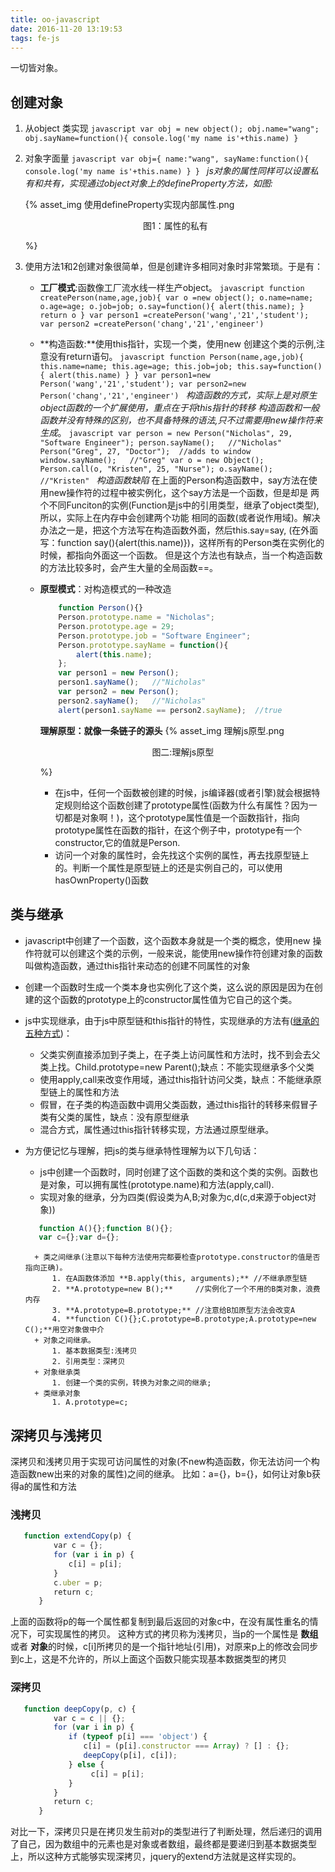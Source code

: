 ```yaml
---
title: oo-javascript
date: 2016-11-20 13:19:53
tags: fe-js
---
```

一切皆对象。
## 创建对象
1. 从object 类实现
		```javascript
		var obj = new object();
		obj.name="wang";
		obj.sayName=function(){
		  console.log('my name is'+this.name)
		}
		```
2. 对象字面量
		```javascript
		var obj={
			name:"wang",
			sayName:function(){
			console.log('my name is'+this.name)
			}
		}
		```
	*js对象的属性同样可以设置私有和共有，实现通过object对象上的defineProperty方法，如图:* 

	{% asset_img 使用defineProperty实现内部属性.png  <p style="text-align:center">图1：属性的私有</p>%}

3. 使用方法1和2创建对象很简单，但是创建许多相同对象时非常繁琐。于是有：
	+ **工厂模式**:函数像工厂流水线一样生产object。
			```javascript
				function createPerson(name,age,job){
					var o =new object();
					o.name=name;
					o.age=age;
					o.job=job;
					o.say=function(){
						alert(this.name);
					}
					return o
				}
				var person1 =createPerson('wang','21','student');
				var person2 =createPerson('chang','21','engineer')
			```
	+ **构造函数:**使用this指针，实现一个类，使用new 创建这个类的示例,注意没有return语句。
			```javascript
				function Person(name,age,job){
					this.name=name;
					this.age=age;
					this.job=job;
					this.say=function(){
						alert(this.name)
					}
				}
				var person1=new Person('wang','21','student');
				var person2=new Person('chang','21','engineer')
			```
		*构造函数的方式，实际上是对原生object函数的一个扩展使用，重点在于将this指针的转移*
		*构造函数和一般函数并没有特殊的区别，也不具备特殊的语法,只不过需要用new操作符来生成*。
				```javascript
					var person = new Person("Nicholas", 29, "Software Engineer");
					person.sayName();   //"Nicholas"
					Person("Greg", 27, "Doctor");  //adds to window
					window.sayName();   //"Greg"
					var o = new Object();
					Person.call(o, "Kristen", 25, "Nurse");
					o.sayName();    //"Kristen"
				```
		*构造函数缺陷*
		在上面的Person构造函数中，say方法在使用new操作符的过程中被实例化，这个say方法是一个函数，但是却是
		两个不同Funciton的实例(Function是js中的引用类型，继承了object类型),所以，实际上在内存中会创建两个功能
		相同的函数(或者说作用域)。解决办法之一是，把这个方法写在构造函数外面，然后this.say=say,
		(在外面写：function say(){alert(this.name)})，这样所有的Person类在实例化的时候，都指向外面这一个函数。
		但是这个方法也有缺点，当一个构造函数的方法比较多时，会产生大量的全局函数==。
		
	+ **原型模式**：对构造模式的一种改造
		```javascript
			function Person(){}
	        Person.prototype.name = "Nicholas";
	        Person.prototype.age = 29;
	        Person.prototype.job = "Software Engineer";
	        Person.prototype.sayName = function(){
	            alert(this.name);
	        };
	        var person1 = new Person();
	        person1.sayName();   //"Nicholas"
	        var person2 = new Person();
	        person2.sayName();   //"Nicholas"
	        alert(person1.sayName == person2.sayName);  //true
		```
	    **理解原型：就像一条链子的源头**
	    {% asset_img 理解js原型.png <p style="text-align:center">图二:理解js原型</p> %}
	    + 在js中，任何一个函数被创建的时候，js编译器(或者引擎)就会根据特定规则给这个函数创建了prototype属性(函数为什么有属性？因为一切都是对象啊！)，这个prototype属性值是一个函数指针，指向prototype属性在函数的指针，在这个例子中，prototype有一个constructor,它的值就是Person.
		+ 访问一个对象的属性时，会先找这个实例的属性，再去找原型链上的。判断一个属性是原型链上的还是实例自己的，可以使用hasOwnProperty()函数

## 类与继承
+ javascript中创建了一个函数，这个函数本身就是一个类的概念，使用new 操作符就可以创建这个类的示例，一般来说，能使用new操作符创建对象的函数叫做构造函数，通过this指针来动态的创建不同属性的对象
+ 创建一个函数时生成一个类本身也实例化了这个类，这么说的原因是因为在创建的这个函数的prototype上的constructor属性值为它自己的这个类。

+ js中实现继承，由于js中原型链和this指针的特性，实现继承的方法有([继承的五种方式](http://javapolo.iteye.com/blog/1996871))：
	+ 父类实例直接添加到子类上，在子类上访问属性和方法时，找不到会去父类上找。Child.prototype=new  Parent();缺点：不能实现继承多个父类
	+ 使用apply,call来改变作用域，通过this指针访问父类，缺点：不能继承原型链上的属性和方法
	+ 假冒，在子类的构造函数中调用父类函数，通过this指针的转移来假冒子类有父类的属性，缺点：没有原型继承
	+ 混合方式，属性通过this指针转移实现，方法通过原型继承。

+ 为方便记忆与理解，把js的类与继承特性理解为以下几句话：
	+ js中创建一个函数时，同时创建了这个函数的类和这个类的实例。函数也是对象，可以拥有属性(prototype.name)和方法(apply,call).
	+ 实现对象的继承，分为四类(假设类为A,B;对象为c,d(c,d来源于object对象))
	 ```javascript
		function A(){};function B(){};
		var c={};var d={};
	 ```
		+ 类之间继承(注意以下每种方法使用完都要检查prototype.constructor的值是否指向正确)。
			1. 在A函数体添加 **B.apply(this, arguments);** //不继承原型链
			2. **A.prototype=new B();**     //实例化了一个不用的B类对象，浪费内存
			3. **A.prototype=B.prototype;** //注意给B加原型方法会改变A
			4. **function C(){};C.prototype=B.prototype;A.prototype=new C();**用空对象做中介
		+ 对象之间继承。
			1. 基本数据类型:浅拷贝
			2. 引用类型：深拷贝
		+ 对象继承类
			1. 创建一个类的实例，转换为对象之间的继承;
		+ 类继承对象
			1. A.prototype=c;



## 深拷贝与浅拷贝
深拷贝和浅拷贝用于实现可访问属性的对象(不new构造函数，你无法访问一个构造函数new出来的对象的属性)之间的继承。
比如：a={}，b={}，如何让对象b获得a的属性和方法
### 浅拷贝
 ```javascript
	function extendCopy(p) {
	　　　　var c = {};
	　　　　for (var i in p) { 
	　　　　　　c[i] = p[i];
	　　　　}
	　　　　c.uber = p;
	　　　　return c;
	　　}
 ```
 上面的函数将p的每一个属性都复制到最后返回的对象c中，在没有属性重名的情况下，可实现属性的拷贝。
 这种方式的拷贝称为浅拷贝，当p的一个属性是 **数组**或者 **对象**的时候，c[i]所拷贝的是一个指针地址(引用)，对原来p上的修改会同步到c上，这是不允许的，所以上面这个函数只能实现基本数据类型的拷贝
### 深拷贝
 ```javascript
	function deepCopy(p, c) {
	　　　　var c = c || {};
	　　　　for (var i in p) {
	　　　　　　if (typeof p[i] === 'object') {
	　　　　　　　　c[i] = (p[i].constructor === Array) ? [] : {};
	　　　　　　　　deepCopy(p[i], c[i]);
	　　　　　　} else {
	　　　　　　　　　c[i] = p[i];
	　　　　　　}
	　　　　}
	　　　　return c;
	　　}
 ```
 对比一下，深拷贝只是在拷贝发生前对p的类型进行了判断处理，然后递归的调用了自己，因为数组中的元素也是对象或者数组，最终都是要递归到基本数据类型上，所以这种方式能够实现深拷贝，jquery的extend方法就是这样实现的。
 